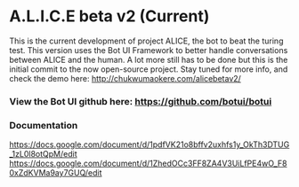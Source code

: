 # A.L.I.C.E beta v2 (Current)
This is the current development of project ALICE, the bot to beat the turing test. This version uses the Bot UI Framework to better handle conversations between ALICE and the human. A lot more still has to be done but this is the initial commit to the now open-source project. Stay tuned for more info, and check the demo here: http://chukwumaokere.com/alicebetav2/  

### View the Bot UI github here: https://github.com/botui/botui
### Documentation
https://docs.google.com/document/d/1pdfVK21o8bffv2uxhfs1y_OkTh3DTUG_1zL0l8otQpM/edit
https://docs.google.com/document/d/1ZhedOCc3FF8ZA4V3UiLfPE4wO_F80xZdKVMa9ay7GUQ/edit
